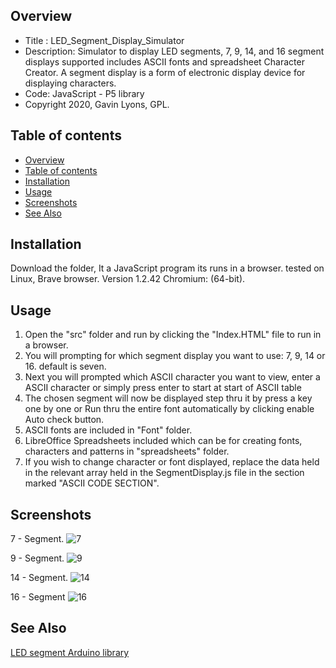 
Overview
--------------------------------------------
* Title : LED_Segment_Display_Simulator
* Description: Simulator to display LED segments, 7, 9, 14, and 16 segment displays supported
includes ASCII fonts and spreadsheet Character Creator.
A segment display is a form of electronic display device for displaying characters. 
* Code: JavaScript - P5 library
* Copyright 2020, Gavin Lyons, GPL.

Table of contents
---------------------------

  * [Overview](#overview)
  * [Table of contents](#table-of-contents)
  * [Installation](#installation)
  * [Usage](#usage)
  * [Screenshots](#screenshots)
  * [See Also](#see-also)

Installation
-----------------------------------------------

Download the folder, It a JavaScript program its runs in a browser.
tested on Linux, Brave browser. Version 1.2.42 Chromium: (64-bit).

Usage
-------------------------------------------

1. Open the "src" folder and run by clicking the "Index.HTML" file to run in a browser.
2. You will prompting for which segment display you want to use: 7, 9, 14 or 16. default is seven. 
3. Next you will prompted which ASCII character you want to view, enter a ASCII character or simply press enter
to start at start of ASCII table
4. The chosen segment will now be displayed step thru it by press a key one by one or 
Run thru the entire font automatically by clicking enable Auto check button.
5. ASCII fonts are included in "Font" folder.
6. LibreOffice Spreadsheets included which can be for creating fonts, characters and patterns  in "spreadsheets" folder.
7. If you wish to change character or font displayed, replace the data held in the relevant array held in the 
SegmentDisplay.js file in the section marked "ASCII CODE SECTION".

Screenshots
-------------------

7 - Segment.
![ 7 ](https://raw.githubusercontent.com/gavinlyonsrepo/LED_Segment_Display_Simulator/master/images/sevensegment.jpg)

9 - Segment.
![ 9 ](https://raw.githubusercontent.com/gavinlyonsrepo/LED_Segment_Display_Simulator/master/images/ninesegment.jpg)

14 - Segment.
![ 14 ](https://raw.githubusercontent.com/gavinlyonsrepo/LED_Segment_Display_Simulator/master/images/fourteensegment.jpg)

16 - Segment
![ 16 ](https://raw.githubusercontent.com/gavinlyonsrepo/LED_Segment_Display_Simulator/master/images/sixteensegment.jpg)


See Also
-----------

[LED segment Arduino library](https://github.com/gavinlyonsrepo/FourteenSegDisplay)



